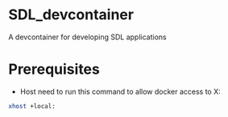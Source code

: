 # SDL_devcontainer
A devcontainer for developing SDL applications

# Prerequisites
* Host need to run this command to allow docker access to X: 
``` bash
xhost +local:
```